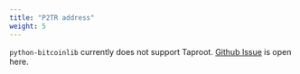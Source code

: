 ```yaml
---
title: "P2TR address"
weight: 5
---
```


`python-bitcoinlib` currently does not support Taproot. [Github Issue](https://github.com/petertodd/python-bitcoinlib/issues/263)
is open here.